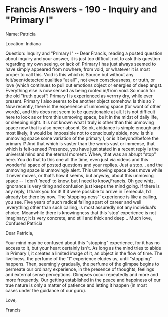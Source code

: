# Francis Answers - 190 - Inquiry and "Primary I"

Name: Patricia&nbsp;

Location: Indiana&nbsp;

Question: Inquiry and "Primary I" -- Dear Francis, reading a posted question about inquiry and your answer, it is just too difficult not to ask this question regarding my own seeing, or lack of. Primary I has just always seemed to have simply appeared from nowhere, from void, or whatever it is most proper to call this. Void is this which is Source but without any felt/seen/detected qualities &ldquo;at all&rdquo; , not even consciousness, or truth, or love (which continues to pull out emotions object or energies of deep angst. Everything else is now sensed as being rooted in/from void. So much for the old &ldquo;truth quest&rdquo;! Primary I is experienced as verrrry dry, while ever present. Primary I also seems to be another object somehow. Is this so ? Now recently, there is the experience of unmoving space (for wont of other words), and this does not seem to be questionable at all. It is not difficult here to look as or from this unmoving space, be it in the midst of daily life, or sleeping night. It is not known what I truly is other than this unmoving space now that is also never absent. So ok, abidance is simple enough and most likely, it would be impossible not to consciously abide, now. Is this unmoving space some variation of the primary I, or is it beyond/before the primary I? And that which is vaster than the words vast or immense, that which is felt-sensed Presence, you have just stated in a recent reply is the universal mind and the eternal moment. Whew, that was an abrupt &ldquo;stop&rdquo; here. You do that to this one all the time, even just via videos and this wonderful space of posted questions and your replies. Just a stop&hellip; and the unmoving space is unmovingly alert. This unmoving space does move while it never moves, or that&rsquo;s how it seems, but anyway, about this unmoving space -- I don&rsquo;t &lsquo;need&rsquo; to know, but I need to know,Francis. Oh gee whiz, ignorance is very tiring and confusion just keeps the mind going. If there is any reply, I thank you for it! If it were possible to arrive in Temecula, I&rsquo;d already be there by now. The &lsquo;stopping-ness&rdquo;&rsquo; experience is like a calling, you see. Five years of such radical falling apart of career and well ,everything other than such calling, is most assuredly not any individual&rsquo;s choice. Meanwhile there is knowingness that this &lsquo;stop&rsquo; experience is not imaginary; it is very concrete, and still and thick and deep .. Much love, Confused Patricia

Dear Patricia,

Your mind may be confused about this "stopping" experience, for it has no access to it, but your heart certainly isn't. As long as the mind tries to abide in Primary I, it creates a limited image of it, an object in the flow of time. The liveliness, the perfume of the "I" experience eludes us, until "stopping" happens. Then, seemingly gradually, the perfume of the glimpse begins to permeate our ordinary experience, in the presence of thoughts, feelings and external sense perceptions. Glimpses occur repeatedly and more and more frequently. Our getting established in the peace and happiness of our true nature is only a matter of patience and letting it happen (in most cases&nbsp;under the guidance of our guru).

Love,

Francis

